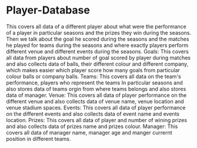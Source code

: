 # Player-Database
This covers all data of a different player about what were the performance of a player in particular seasons and the prizes they win during the seasons.
Then we talk about the goal he scored during the seasons and the matches he played for teams during the seasons and where exactly players perform different venue and different events during the seasons. Goals: This covers all data from players about number of goal scored by player during matches and also collects data of balls, their different colour and different company, which makes easier which player score how many goals from particular colour balls or company balls. Teams: This covers all data on the team's performance, players who represent the teams In particular seasons and also stores data of teams orgin from where teams belongs and also stores data of manager. Venue: This covers all data of player performance on the different venue and also collects data of venue name, venue location and venue stadium spaces. Events: This covers all data of player performance on the different events and also collects data of event name and events location. Prizes: This covers all data of player and number of wining prizes and also collects data of prizes name and prizes colour. Manager: This covers all data of manager name, manager age and manger currernt position in different teams.
